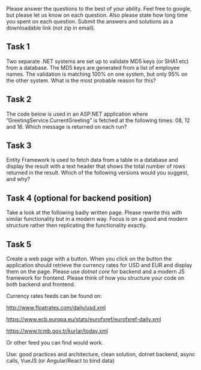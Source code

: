 Please answer the questions to the best of your ability. Feel free to google, but please let us know on each question. Also please state how long time you spent on each question. Submit the answers and solutions as a downloadable link (not zip in email).

## Task 1
Two separate .NET systems are set up to validate MD5 keys (or SHA1 etc) from a database. The MD5 keys are generated from a list of employee names. The validation is matching 100% on one system, but only 95% on the other system. What is the most probable reason for this?

## Task 2
The code below is used in an ASP.NET application where ”GreetingService.CurrentGreeting” is fetched at the following times: 08, 12 and 16. Which message is returned on each run?

## Task 3
Entity Framework is used to fetch data from a table in a database and display the result with a text header that shows the total number of rows returned in the result. Which of the following versions would you suggest, and why?

## Task 4 (optional for backend position)
Take a look at the following badly written page. Please rewrite this with similar functionality but in a modern way. Focus is on a good and modern structure rather then replicating the functionality exactly.

##
## Task 5
Create a web page with a button. When you click on the button the application should retrieve the currency rates for USD and EUR and display them on the page. Please use *dotnet core* for backend and a modern JS framework for frontend. Please think of how you structure your code on both backend and frontend.

Currency rates feeds can be found on: 

<http://www.floatrates.com/daily/usd.xml>

<https://www.ecb.europa.eu/stats/eurofxref/eurofxref-daily.xml>

<https://www.tcmb.gov.tr/kurlar/today.xml>

Or other feed you can find would work.


Use: good practices and architecture, clean solution, dotnet backend, async calls, VueJS (or Angular/React to bind data)
